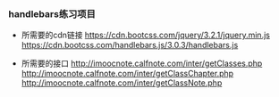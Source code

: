 ### handlebars练习项目


  - 所需要的cdn链接
    https://cdn.bootcss.com/jquery/3.2.1/jquery.min.js
    https://cdn.bootcss.com/handlebars.js/3.0.3/handlebars.js

  - 所需要的接口
    http://imoocnote.calfnote.com/inter/getClasses.php
    http://imoocnote.calfnote.com/inter/getClassChapter.php
    http://imoocnote.calfnote.com/inter/getClassNote.php
